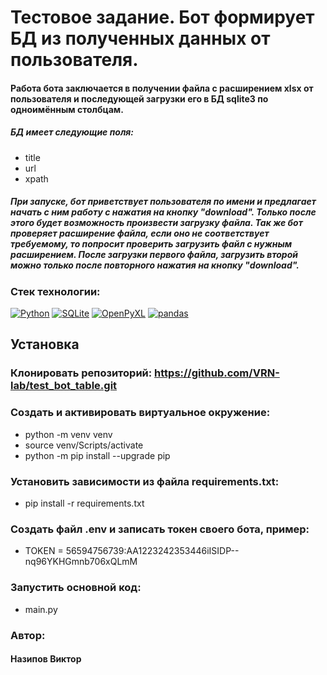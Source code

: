 # Тестовое задание. Бот формирует БД из полученных данных от пользователя.
#### Работа бота заключается в получении файла с расширением xlsx от пользователя и последующей загрузки его в БД sqlite3 по одноимённым столбцам.
##### БД имеет следующие поля:
- title
- url
- xpath

##### При запуске, бот приветствует пользователя по имени и предлагает начать с ним работу с нажатия на кнопку "download". Только после этого будет возможность произвести загрузку файла. Так же бот проверяет расширение файла, если оно не соответствует требуемому, то попросит проверить загрузить файл с нужным расширением. После загрузки первого файла, загрузить второй можно только после повторного нажатия на кнопку "download".


### Стек технологии:
[![Python](https://img.shields.io/badge/-Python-464646?style=flat-square&logo=Python)](https://www.python.org/) [![SQLite](https://img.shields.io/badge/-SQLite-464646?style=flat-square&logo=SQLite)](https://www.sqlite.org/) [![OpenPyXL](https://img.shields.io/badge/-OpenPyXL-464646?style=flat-square&logo=OpenPyXL)](https://openpyxl.readthedocs.io/) [![pandas](https://img.shields.io/badge/-pandas-464646?style=flat-square&logo=pandas)](https://pandas.pydata.org//)

## Установка
### Клонировать репозиторий: https://github.com/VRN-lab/test_bot_table.git

### Cоздать и активировать виртуальное окружение:
- python -m venv venv
- source venv/Scripts/activate
- python -m pip install --upgrade pip

### Установить зависимости из файла requirements.txt: 
- pip install -r requirements.txt

### Создать файл .env и записать токен своего бота, пример: 
- TOKEN = 56594756739:AA1223242353446iISIDP--nq96YKHGmnb706xQLmM

### Запустить основной код:
- main.py

### Автор:
#### Назипов Виктор